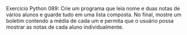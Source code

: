 Exercício Python 089:
  Crie um programa que leia nome e duas notas de vários alunos e guarde tudo em uma lista composta.
No final, mostre um boletim contendo a média de cada um e permita que o usuário possa mostrar as
notas de cada aluno individualmente.

